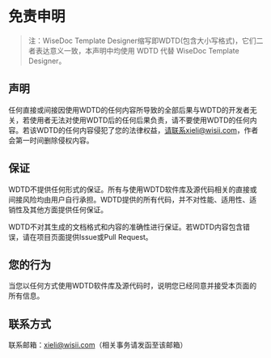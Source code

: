 # 免责申明

> 注：WiseDoc Template Designer缩写即WDTD(包含大小写格式)，它们二者表达意义一致，本声明中均使用 WDTD 代替 WiseDoc Template Designer。

## 声明 

任何直接或间接因使用WDTD的任何内容所导致的全部后果与WDTD的开发者无关，若使用者无法对使用WDTD后的任何后果负责，请不要使用WDTD的任何内容。若该WDTD的任何内容侵犯了您的法律权益，请联系xieli@wisii.com，作者会第一时间删除侵权内容。

## 保证

WDTD不提供任何形式的保证。所有与使用WDTD软件库及源代码相关的直接或间接风险均由用户自行承担。WDTD提供的所有代码，并不对性能、适用性、适销性及其他方面提供任何保证。

WDTD不对其生成的文档格式和内容的准确性进行保证。若WDTD内容包含错误，请在项目页面提供Issue或Pull Request。

## 您的行为

当您以任何方式使用WDTD软件库及源代码时，说明您已经同意并接受本页面的所有信息。

## 联系方式

联系邮箱：xieli@wisii.com（相关事务请发函至该邮箱）
